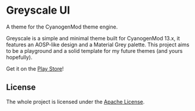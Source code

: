 # Greyscale UI
A theme for the CyanogenMod theme engine.

Greyscale is a simple and minimal theme built for CyanogenMod 13.x, it features an AOSP-like design and a Material Grey palette. This project aims to be a playground and a solid template for my future themes (and yours hopefully).

Get it on the [Play Store](https://play.google.com/store/apps/details?id=it.lucci.cm.greyscaletheme)!

## License
The whole project is licensed under the [Apache License](http://www.apache.org/licenses/LICENSE-2.0).
